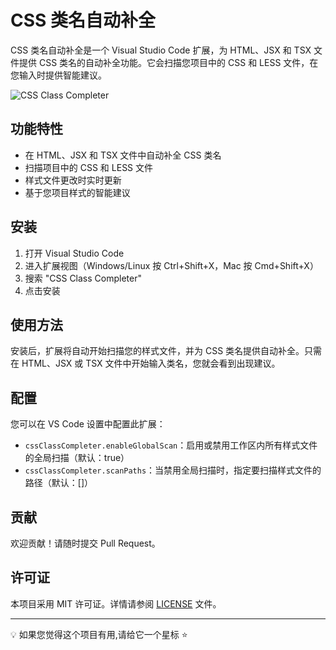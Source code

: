 # CSS 类名自动补全

CSS 类名自动补全是一个 Visual Studio Code 扩展，为 HTML、JSX 和 TSX 文件提供 CSS 类名的自动补全功能。它会扫描您项目中的 CSS 和 LESS 文件，在您输入时提供智能建议。

![CSS Class Completer](./css-class-completer.gif)


## 功能特性

- 在 HTML、JSX 和 TSX 文件中自动补全 CSS 类名
- 扫描项目中的 CSS 和 LESS 文件
- 样式文件更改时实时更新
- 基于您项目样式的智能建议

## 安装

1. 打开 Visual Studio Code
2. 进入扩展视图（Windows/Linux 按 Ctrl+Shift+X，Mac 按 Cmd+Shift+X）
3. 搜索 "CSS Class Completer"
4. 点击安装

## 使用方法

安装后，扩展将自动开始扫描您的样式文件，并为 CSS 类名提供自动补全。只需在 HTML、JSX 或 TSX 文件中开始输入类名，您就会看到出现建议。

## 配置

您可以在 VS Code 设置中配置此扩展：

- `cssClassCompleter.enableGlobalScan`：启用或禁用工作区内所有样式文件的全局扫描（默认：true）
- `cssClassCompleter.scanPaths`：当禁用全局扫描时，指定要扫描样式文件的路径（默认：[]）

## 贡献

欢迎贡献！请随时提交 Pull Request。

## 许可证

本项目采用 MIT 许可证。详情请参阅 [LICENSE](LICENSE) 文件。

---

💡 如果您觉得这个项目有用,请给它一个星标 ⭐️